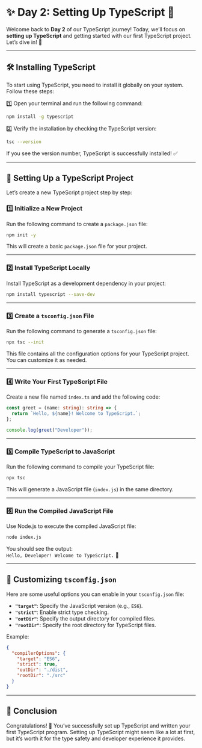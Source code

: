 # ✨ Day 2: Setting Up TypeScript 🚀

Welcome back to **Day 2** of our TypeScript journey! Today, we’ll focus on **setting up TypeScript** and getting started with our first TypeScript project. Let’s dive in! 🎉

---

## 🛠️ Installing TypeScript

To start using TypeScript, you need to install it globally on your system. Follow these steps:

1️⃣ Open your terminal and run the following command:

```bash
npm install -g typescript
```

2️⃣ Verify the installation by checking the TypeScript version:

```bash
tsc --version
```

If you see the version number, TypeScript is successfully installed! ✅

---

## 📂 Setting Up a TypeScript Project

Let’s create a new TypeScript project step by step:

### 1️⃣ Initialize a New Project

Run the following command to create a `package.json` file:

```bash
npm init -y
```

This will create a basic `package.json` file for your project.

---

### 2️⃣ Install TypeScript Locally

Install TypeScript as a development dependency in your project:

```bash
npm install typescript --save-dev
```

---

### 3️⃣ Create a `tsconfig.json` File

Run the following command to generate a `tsconfig.json` file:

```bash
npx tsc --init
```

This file contains all the configuration options for your TypeScript project. You can customize it as needed.

---

### 4️⃣ Write Your First TypeScript File

Create a new file named `index.ts` and add the following code:

```typescript
const greet = (name: string): string => {
  return `Hello, ${name}! Welcome to TypeScript.`;
};

console.log(greet("Developer"));
```

---

### 5️⃣ Compile TypeScript to JavaScript

Run the following command to compile your TypeScript file:

```bash
npx tsc
```

This will generate a JavaScript file (`index.js`) in the same directory.

---

### 6️⃣ Run the Compiled JavaScript File

Use Node.js to execute the compiled JavaScript file:

```bash
node index.js
```

You should see the output:  
`Hello, Developer! Welcome to TypeScript.` 🎉

---

## 🔧 Customizing `tsconfig.json`

Here are some useful options you can enable in your `tsconfig.json` file:

- **`"target"`**: Specify the JavaScript version (e.g., `ES6`).
- **`"strict"`**: Enable strict type checking.
- **`"outDir"`**: Specify the output directory for compiled files.
- **`"rootDir"`**: Specify the root directory for TypeScript files.

Example:

```json
{
  "compilerOptions": {
    "target": "ES6",
    "strict": true,
    "outDir": "./dist",
    "rootDir": "./src"
  }
}
```

---

## 🎯 Conclusion

Congratulations! 🎉 You’ve successfully set up TypeScript and written your first TypeScript program. Setting up TypeScript might seem like a lot at first, but it’s worth it for the type safety and developer experience it provides.
